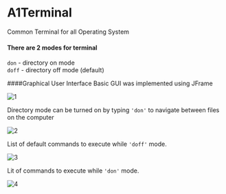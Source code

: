 # A1Terminal
Common Terminal for all Operating System

#### There are 2 modes for terminal
`don`   - directory on mode  
`doff`  - directory off mode (default)


####Graphical User Interface
Basic GUI was implemented using JFrame  

![1](https://cloud.githubusercontent.com/assets/12548071/21627465/ff1049c8-d20f-11e6-802e-f06f11302a9b.png)

Directory mode can be turned on by typing `'don'` to navigate between files on the computer  

![2](https://cloud.githubusercontent.com/assets/12548071/21627587/c0b4f600-d210-11e6-9a4b-5a589622978c.png)

List of default commands to execute while `'doff'` mode. 

![3](https://cloud.githubusercontent.com/assets/12548071/21627706/929fc73a-d211-11e6-9fed-6fc6c9a2cb1f.png)

Lit of commands to execute while `'don'` mode. 

![4](https://cloud.githubusercontent.com/assets/12548071/21627721/b3df44d4-d211-11e6-8830-473fbe9c6cf3.png)

